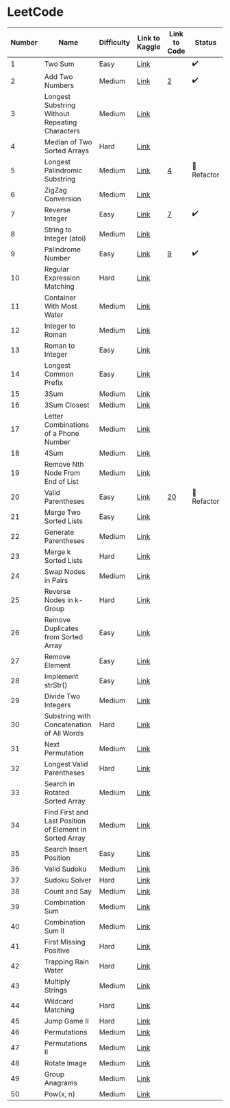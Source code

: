 # LeetCode

| Number | Name                                                    | Difficulty | Link to Kaggle                                                                                | Link to Code     | Status             |
|--------|---------------------------------------------------------|------------|-----------------------------------------------------------------------------------------------|------------------|--------------------|
| 1      | Two Sum                                                 | Easy       | [Link](https://leetcode.com/problems/two-sum)                                                 |                  | :heavy_check_mark: |
| 2      | Add Two Numbers                                         | Medium     | [Link](https://leetcode.com/problems/add-two-numbers)                                         | [2](Medium/2.py) | :heavy_check_mark: |
| 3      | Longest Substring Without Repeating Characters          | Medium     | [Link](https://leetcode.com/problems/longest-substring-without-repeating-characters)          |                  |                    |
| 4      | Median of Two Sorted Arrays                             | Hard       | [Link](https://leetcode.com/problems/median-of-two-sorted-arrays)                             |                  |                    |
| 5      | Longest Palindromic Substring                           | Medium     | [Link](https://leetcode.com/problems/longest-palindromic-substring)                           | [4](Hard/4.py)   | :hammer: Refactor  |
| 6      | ZigZag Conversion                                       | Medium     | [Link](https://leetcode.com/problems/zigzag-conversion)                                       |                  |                    |
| 7      | Reverse Integer                                         | Easy       | [Link](https://leetcode.com/problems/reverse-integer)                                         | [7](Easy/7.py)   | :heavy_check_mark: |
| 8      | String to Integer (atoi)                                | Medium     | [Link](https://leetcode.com/problems/string-to-integer-atoi)                                  |                  |                    |
| 9      | Palindrome Number                                       | Easy       | [Link](https://leetcode.com/problems/palindrome-number)                                       | [9](Easy/9.py)   | :heavy_check_mark: |
| 10     | Regular Expression Matching                             | Hard       | [Link](https://leetcode.com/problems/regular-expression-matching)                             |                  |                    |
| 11     | Container With Most Water                               | Medium     | [Link](https://leetcode.com/problems/container-with-most-water)                               |                  |                    |
| 12     | Integer to Roman                                        | Medium     | [Link](https://leetcode.com/problems/integer-to-roman)                                        |                  |                    |
| 13     | Roman to Integer                                        | Easy       | [Link](https://leetcode.com/problems/roman-to-integer)                                        |                  |                    |
| 14     | Longest Common Prefix                                   | Easy       | [Link](https://leetcode.com/problems/longest-common-prefix)                                   |                  |                    |
| 15     | 3Sum                                                    | Medium     | [Link](https://leetcode.com/problems/3sum)                                                    |                  |                    |
| 16     | 3Sum Closest                                            | Medium     | [Link](https://leetcode.com/problems/3sum-closest)                                            |                  |                    |
| 17     | Letter Combinations of a Phone Number                   | Medium     | [Link](https://leetcode.com/problems/letter-combinations-of-a-phone-number)                   |                  |                    |
| 18     | 4Sum                                                    | Medium     | [Link](https://leetcode.com/problems/4sum)                                                    |                  |                    |
| 19     | Remove Nth Node From End of List                        | Medium     | [Link](https://leetcode.com/problems/remove-nth-node-from-end-of-list)                        |                  |                    |
| 20     | Valid Parentheses                                       | Easy       | [Link](https://leetcode.com/problems/valid-parentheses)                                       | [20](Easy/20.py) | :hammer: Refactor  |
| 21     | Merge Two Sorted Lists                                  | Easy       | [Link](https://leetcode.com/problems/merge-two-sorted-lists)                                  |                  |                    |
| 22     | Generate Parentheses                                    | Medium     | [Link](https://leetcode.com/problems/generate-parentheses)                                    |                  |                    |
| 23     | Merge k Sorted Lists                                    | Hard       | [Link](https://leetcode.com/problems/merge-k-sorted-lists)                                    |                  |                    |
| 24     | Swap Nodes in Pairs                                     | Medium     | [Link](https://leetcode.com/problems/swap-nodes-in-pairs)                                     |                  |                    |
| 25     | Reverse Nodes in k-Group                                | Hard       | [Link](https://leetcode.com/problems/reverse-nodes-in-k-group)                                |                  |                    |
| 26     | Remove Duplicates from Sorted Array                     | Easy       | [Link](https://leetcode.com/problems/remove-duplicates-from-sorted-array)                     |                  |                    |
| 27     | Remove Element                                          | Easy       | [Link](https://leetcode.com/problems/remove-element)                                          |                  |                    |
| 28     | Implement strStr()                                      | Easy       | [Link](https://leetcode.com/problems/implement-strstr)                                        |                  |                    |
| 29     | Divide Two Integers                                     | Medium     | [Link](https://leetcode.com/problems/divide-two-integers)                                     |                  |                    |
| 30     | Substring with Concatenation of All Words               | Hard       | [Link](https://leetcode.com/problems/substring-with-concatenation-of-all-words)               |                  |                    |
| 31     | Next Permutation                                        | Medium     | [Link](https://leetcode.com/problems/next-permutation)                                        |                  |                    |
| 32     | Longest Valid Parentheses                               | Hard       | [Link](https://leetcode.com/problems/longest-valid-parentheses)                               |                  |                    |
| 33     | Search in Rotated Sorted Array                          | Medium     | [Link](https://leetcode.com/problems/search-in-rotated-sorted-array)                          |                  |                    |
| 34     | Find First and Last Position of Element in Sorted Array | Medium     | [Link](https://leetcode.com/problems/find-first-and-last-position-of-element-in-sorted-array) |                  |                    |
| 35     | Search Insert Position                                  | Easy       | [Link](https://leetcode.com/problems/search-insert-position)                                  |                  |                    |
| 36     | Valid Sudoku                                            | Medium     | [Link](https://leetcode.com/problems/valid-sudoku)                                            |                  |                    |
| 37     | Sudoku Solver                                           | Hard       | [Link](https://leetcode.com/problems/sudoku-solver)                                           |                  |                    |
| 38     | Count and Say                                           | Medium     | [Link](https://leetcode.com/problems/count-and-say)                                           |                  |                    |
| 39     | Combination Sum                                         | Medium     | [Link](https://leetcode.com/problems/combination-sum)                                         |                  |                    |
| 40     | Combination Sum II                                      | Medium     | [Link](https://leetcode.com/problems/combination-sum-ii)                                      |                  |                    |
| 41     | First Missing Positive                                  | Hard       | [Link](https://leetcode.com/problems/first-missing-positive)                                  |                  |                    |
| 42     | Trapping Rain Water                                     | Hard       | [Link](https://leetcode.com/problems/trapping-rain-water)                                     |                  |                    |
| 43     | Multiply Strings                                        | Medium     | [Link](https://leetcode.com/problems/multiply-strings)                                        |                  |                    |
| 44     | Wildcard Matching                                       | Hard       | [Link](https://leetcode.com/problems/wildcard-matching)                                       |                  |                    |
| 45     | Jump Game II                                            | Hard       | [Link](https://leetcode.com/problems/jump-game-ii)                                            |                  |                    |
| 46     | Permutations                                            | Medium     | [Link](https://leetcode.com/problems/permutations)                                            |                  |                    |
| 47     | Permutations II                                         | Medium     | [Link](https://leetcode.com/problems/permutations-ii)                                         |                  |                    |
| 48     | Rotate Image                                            | Medium     | [Link](https://leetcode.com/problems/rotate-image)                                            |                  |                    |
| 49     | Group Anagrams                                          | Medium     | [Link](https://leetcode.com/problems/group-anagrams)                                          |                  |                    |
| 50     | Pow(x, n)                                               | Medium     | [Link](https://leetcode.com/problems/powx-n)                                                  |                  |                    |
